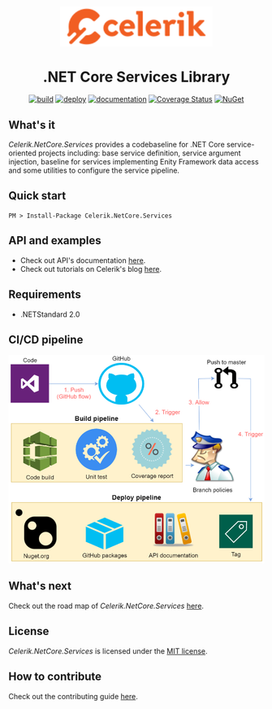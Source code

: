 <div align="center" markdown="1">

<img src="images/celerik.png" alt="Celerik" width="300">

# .NET Core Services Library
[![build](https://github.com/celerik/celerik-netcore-services/workflows/build/badge.svg)](https://github.com/celerik/celerik-netcore-services/actions?query=workflow%3Abuild)
[![deploy](https://github.com/celerik/celerik-netcore-services/workflows/deploy/badge.svg)](https://github.com/celerik/celerik-netcore-services/actions?query=workflow%3Adeploy)
[![documentation](https://github.com/celerik/celerik-netcore-services/workflows/documentation/badge.svg)](https://github.com/celerik/celerik-netcore-services/actions?query=workflow%3Adocumentation)
[![Coverage Status](https://coveralls.io/repos/github/celerik/celerik-netcore-services/badge.svg)](https://coveralls.io/github/celerik/celerik-netcore-services)
[![NuGet](https://img.shields.io/nuget/v/Celerik.NetCore.Services.svg)](http://www.nuget.org/packages/Celerik.NetCore.Services/)

</div>

## What's it

*Celerik.NetCore.Services* provides a codebaseline for .NET Core service-oriented projects including: base service definition, service argument injection, baseline for services implementing Enity Framework data access and some utilities to configure the service pipeline.

## Quick start

```
PM > Install-Package Celerik.NetCore.Services
```

## API and examples

 - Check out API's documentation [here](https://celerik.github.io/celerik-netcore-services/api/Celerik.NetCore.Services.html).
 - Check out tutorials on Celerik's blog [here](http://celerik.com).
 
## Requirements
  - .NETStandard 2.0
  
## CI/CD pipeline

<div align="center">
    <img src="images/pipeline.png" alt="CI/CD Pipeline" width="916" />
</div>

## What's next

Check out the road map of *Celerik.NetCore.Services* [here](ROADMAP.md).

## License

*Celerik.NetCore.Services* is licensed under the [MIT license](LICENSE).

## How to contribute
Check out the contributing guide [here](CONTRIBUTING.md).

